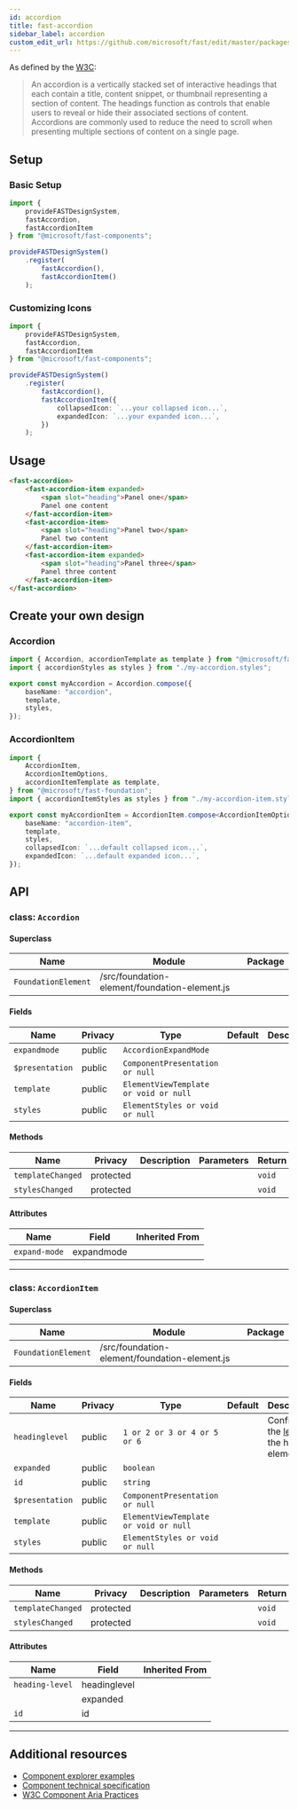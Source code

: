 ```yaml
---
id: accordion
title: fast-accordion
sidebar_label: accordion
custom_edit_url: https://github.com/microsoft/fast/edit/master/packages/web-components/fast-foundation/src/accordion/README.md
---
```


As defined by the [W3C](https://w3c.github.io/aria-practices/#accordion):

> An accordion is a vertically stacked set of interactive headings that each contain a title, content snippet, or thumbnail representing a section of content. The headings function as controls that enable users to reveal or hide their associated sections of content. Accordions are commonly used to reduce the need to scroll when presenting multiple sections of content on a single page.

## Setup

### Basic Setup

```ts
import {
    provideFASTDesignSystem,
    fastAccordion,
    fastAccordionItem
} from "@microsoft/fast-components";

provideFASTDesignSystem()
    .register(
        fastAccordion(),
        fastAccordionItem()
    );
```

### Customizing Icons

```ts
import {
    provideFASTDesignSystem,
    fastAccordion,
    fastAccordionItem
} from "@microsoft/fast-components";

provideFASTDesignSystem()
    .register(
        fastAccordion(),
        fastAccordionItem({
            collapsedIcon: `...your collapsed icon...`,
            expandedIcon: `...your expanded icon...`,
        })
    );
```

## Usage

```html live
<fast-accordion>
    <fast-accordion-item expanded>
        <span slot="heading">Panel one</span>
        Panel one content
    </fast-accordion-item>
    <fast-accordion-item>
        <span slot="heading">Panel two</span>
        Panel two content
    </fast-accordion-item>
    <fast-accordion-item expanded>
        <span slot="heading">Panel three</span>
        Panel three content
    </fast-accordion-item>
</fast-accordion>
```

## Create your own design

### Accordion

```ts
import { Accordion, accordionTemplate as template } from "@microsoft/fast-foundation";
import { accordionStyles as styles } from "./my-accordion.styles";

export const myAccordion = Accordion.compose({
    baseName: "accordion",
    template,
    styles,
});
```

### AccordionItem

```ts
import {
    AccordionItem,
    AccordionItemOptions,
    accordionItemTemplate as template,
} from "@microsoft/fast-foundation";
import { accordionItemStyles as styles } from "./my-accordion-item.styles";

export const myAccordionItem = AccordionItem.compose<AccordionItemOptions>({
    baseName: "accordion-item",
    template,
    styles,
    collapsedIcon: `...default collapsed icon...`,
    expandedIcon: `...default expanded icon...`,
});
```

## API



### class: `Accordion`

#### Superclass

| Name                | Module                                        | Package |
| ------------------- | --------------------------------------------- | ------- |
| `FoundationElement` | /src/foundation-element/foundation-element.js |         |

#### Fields

| Name            | Privacy | Type                                  | Default | Description | Inherited From    |
| --------------- | ------- | ------------------------------------- | ------- | ----------- | ----------------- |
| `expandmode`    | public  | `AccordionExpandMode`                 |         |             |                   |
| `$presentation` | public  | `ComponentPresentation or null`       |         |             | FoundationElement |
| `template`      | public  | `ElementViewTemplate or void or null` |         |             | FoundationElement |
| `styles`        | public  | `ElementStyles or void or null`       |         |             | FoundationElement |

#### Methods

| Name              | Privacy   | Description | Parameters | Return | Inherited From    |
| ----------------- | --------- | ----------- | ---------- | ------ | ----------------- |
| `templateChanged` | protected |             |            | `void` | FoundationElement |
| `stylesChanged`   | protected |             |            | `void` | FoundationElement |

#### Attributes

| Name          | Field      | Inherited From |
| ------------- | ---------- | -------------- |
| `expand-mode` | expandmode |                |

<hr/>



### class: `AccordionItem`

#### Superclass

| Name                | Module                                        | Package |
| ------------------- | --------------------------------------------- | ------- |
| `FoundationElement` | /src/foundation-element/foundation-element.js |         |

#### Fields

| Name            | Privacy | Type                                  | Default | Description                                                                                        | Inherited From    |
| --------------- | ------- | ------------------------------------- | ------- | -------------------------------------------------------------------------------------------------- | ----------------- |
| `headinglevel`  | public  | `1 or 2 or 3 or 4 or 5 or 6`          |         | Configures the [level](https://www.w3.org/TR/wai-aria-1.1/#aria-level) of the heading element. |                   |
| `expanded`      | public  | `boolean`                             |         |                                                                                                    |                   |
| `id`            | public  | `string`                              |         |                                                                                                    |                   |
| `$presentation` | public  | `ComponentPresentation or null`       |         |                                                                                                    | FoundationElement |
| `template`      | public  | `ElementViewTemplate or void or null` |         |                                                                                                    | FoundationElement |
| `styles`        | public  | `ElementStyles or void or null`       |         |                                                                                                    | FoundationElement |

#### Methods

| Name              | Privacy   | Description | Parameters | Return | Inherited From    |
| ----------------- | --------- | ----------- | ---------- | ------ | ----------------- |
| `templateChanged` | protected |             |            | `void` | FoundationElement |
| `stylesChanged`   | protected |             |            | `void` | FoundationElement |

#### Attributes

| Name            | Field        | Inherited From |
| --------------- | ------------ | -------------- |
| `heading-level` | headinglevel |                |
|                 | expanded     |                |
| `id`            | id           |                |

<hr/>


## Additional resources

* [Component explorer examples](https://explore.fast.design/components/fast-accordion)
* [Component technical specification](https://github.com/microsoft/fast/blob/master/packages/web-components/fast-foundation/src/accordion/accordion.spec.md)
* [W3C Component Aria Practices](https://w3c.github.io/aria-practices/#accordion)